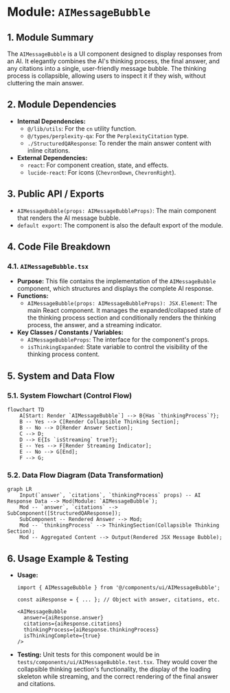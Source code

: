 # Module: `AIMessageBubble`

## 1. Module Summary

The `AIMessageBubble` is a UI component designed to display responses from an AI. It elegantly combines the AI's thinking process, the final answer, and any citations into a single, user-friendly message bubble. The thinking process is collapsible, allowing users to inspect it if they wish, without cluttering the main answer.

## 2. Module Dependencies

* **Internal Dependencies:**
    * `@/lib/utils`: For the `cn` utility function.
    * `@/types/perplexity-qa`: For the `PerplexityCitation` type.
    * `./StructuredQAResponse`: To render the main answer content with inline citations.
* **External Dependencies:**
    * `react`: For component creation, state, and effects.
    * `lucide-react`: For icons (`ChevronDown`, `ChevronRight`).

## 3. Public API / Exports

* `AIMessageBubble(props: AIMessageBubbleProps)`: The main component that renders the AI message bubble.
* `default export`: The component is also the default export of the module.

## 4. Code File Breakdown

### 4.1. `AIMessageBubble.tsx`

* **Purpose:** This file contains the implementation of the `AIMessageBubble` component, which structures and displays the complete AI response.
* **Functions:**
    * `AIMessageBubble(props: AIMessageBubbleProps): JSX.Element`: The main React component. It manages the expanded/collapsed state of the thinking process section and conditionally renders the thinking process, the answer, and a streaming indicator.
* **Key Classes / Constants / Variables:**
    * `AIMessageBubbleProps`: The interface for the component's props.
    * `isThinkingExpanded`: State variable to control the visibility of the thinking process content.

## 5. System and Data Flow

### 5.1. System Flowchart (Control Flow)

```mermaid
flowchart TD
    A[Start: Render `AIMessageBubble`] --> B{Has `thinkingProcess`?};
    B -- Yes --> C[Render Collapsible Thinking Section];
    B -- No --> D[Render Answer Section];
    C --> D;
    D --> E{Is `isStreaming` true?};
    E -- Yes --> F[Render Streaming Indicator];
    E -- No --> G[End];
    F --> G;
```

### 5.2. Data Flow Diagram (Data Transformation)

```mermaid
graph LR
    Input(`answer`, `citations`, `thinkingProcess` props) -- AI Response Data --> Mod(Module: `AIMessageBubble`);
    Mod -- `answer`, `citations` --> SubComponent([StructuredQAResponse]);
    SubComponent -- Rendered Answer --> Mod;
    Mod -- `thinkingProcess` --> ThinkingSection(Collapsible Thinking Section);
    Mod -- Aggregated Content --> Output(Rendered JSX Message Bubble);
```

## 6. Usage Example & Testing

* **Usage:**
  ```tsx
  import { AIMessageBubble } from '@/components/ui/AIMessageBubble';

  const aiResponse = { ... }; // Object with answer, citations, etc.

  <AIMessageBubble
    answer={aiResponse.answer}
    citations={aiResponse.citations}
    thinkingProcess={aiResponse.thinkingProcess}
    isThinkingComplete={true}
  />
  ```
* **Testing:** Unit tests for this component would be in `tests/components/ui/AIMessageBubble.test.tsx`. They would cover the collapsible thinking section's functionality, the display of the loading skeleton while streaming, and the correct rendering of the final answer and citations.